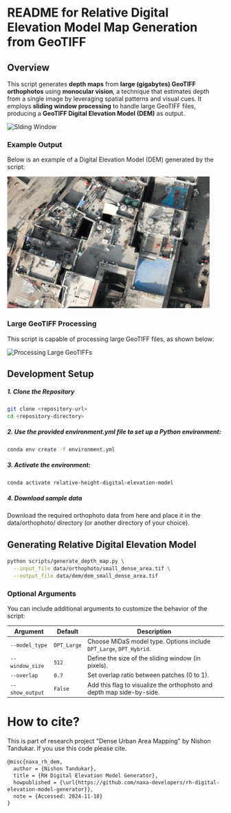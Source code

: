 # README for Relative Digital Elevation Model Map Generation from GeoTIFF
## Overview
This script generates **depth maps** from **large (gigabytes) GeoTIFF orthophotos**  using **monocular vision**, a technique that estimates depth from a single image by leveraging spatial patterns and visual cues. It employs **sliding window processing** to handle large GeoTIFF files, producing a **GeoTIFF Digital Elevation Model (DEM)** as output.

![Slding Window](docs/images/1.gif)


### Example Output
Below is an example of a Digital Elevation Model (DEM) generated by the script:

![Digital Elevation Model](docs/images/6.gif)

### Large GeoTIFF Processing
This script is capable of processing large GeoTIFF files, as shown below:

![Processing Large GeoTIFFs](https://github.com/user-attachments/assets/544a3b32-502f-43d4-b240-ccc19daedd5d)


## Development Setup

##### 1. Clone the Repository
```bash
git clone <repository-url>
cd <repository-directory>
```

##### 2. Use the provided environment.yml file to set up a Python environment:
```bash
conda env create -f environment.yml
```

##### 3. Activate the environment: 
```bash
conda activate relative-height-digital-elevation-model
```

##### 4. Download sample data
Download the required orthophoto data from here and place it in the data/orthophoto/ directory (or another directory of your choice).


## Generating Relative Digital Elevation Model
```bash
python scripts/generate_depth_map.py \
  --input_file data/orthophoto/small_dense_area.tif \
  --output_file data/dem/dem_small_dense_area.tif
```
### Optional Arguments
You can include additional arguments to customize the behavior of the script:

| Argument            | Default      | Description                                                        |
|---------------------|--------------|--------------------------------------------------------------------|
| `--model_type`      | `DPT_Large`  | Choose MiDaS model type. Options include `DPT_Large`, `DPT_Hybrid`.|
| `--window_size`     | `512`        | Define the size of the sliding window (in pixels).                 |
| `--overlap`         | `0.7`        | Set overlap ratio between patches (0 to 1).                       |
| `--show_output`     | `False`      | Add this flag to visualize the orthophoto and depth map side-by-side.|


# How to cite?
This is part of research project "Dense Urban Area Mapping" by Nishon Tandukar. 
If you use this code please cite. 
```
@misc{naxa_rh_dem,
  author = {Nishon Tandukar},
  title = {RH Digital Elevation Model Generator},
  howpublished = {\url{https://github.com/naxa-developers/rh-digital-elevation-model-generator}},
  note = {Accessed: 2024-11-18}
}
```
